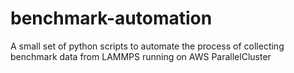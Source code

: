 # benchmark-automation
A small set of python scripts to automate the process of collecting benchmark data from LAMMPS running on AWS ParallelCluster

